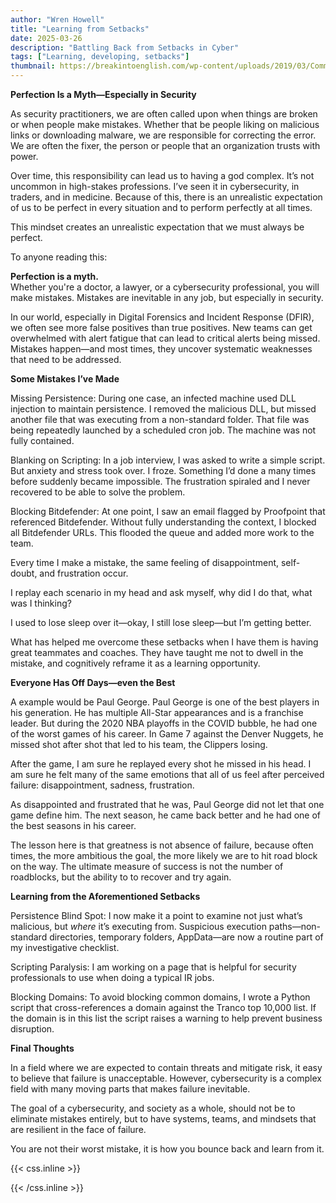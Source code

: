 ```yaml
---
author: "Wren Howell"
title: "Learning from Setbacks"
date: 2025-03-26
description: "Battling Back from Setbacks in Cyber"
tags: ["Learning, developing, setbacks"]
thumbnail: https://breakintoenglish.com/wp-content/uploads/2019/03/Common-mistakes-in-English-to-avoid.png
---
```

   
**Perfection Is a Myth—Especially in Security**

As security practitioners, we are often called upon when things are broken or when people make mistakes. Whether that be people liking on malicious links or downloading malware, we are responsible for correcting the error. We are often the fixer, the person or people that an organization trusts with power. 

Over time, this responsibility can lead us to having a god complex. It’s not uncommon in high-stakes professions. I’ve seen it in cybersecurity, in traders, and in medicine. Because of this, there is an unrealistic expectation of us to be perfect in every situation and to perform perfectly at all times. 

This mindset creates an unrealistic expectation that we must always be perfect.

To anyone reading this:  

**Perfection is a myth.**  
Whether you're a doctor, a lawyer, or a cybersecurity professional, you will make mistakes. Mistakes are inevitable in any job, but especially in security.

In our world, especially in Digital Forensics and Incident Response (DFIR), we often see more false positives than true positives. New teams can get overwhelmed with alert fatigue that can lead to  critical alerts being missed. Mistakes happen—and most times, they uncover systematic weaknesses that need to be addressed.

**Some Mistakes I’ve Made**

Missing Persistence:
During one case, an infected machine used DLL injection to maintain persistence. I removed the malicious DLL, but missed another file that was executing from a non-standard folder. That file was being repeatedly launched by a scheduled cron job. The machine was not fully contained.

Blanking on Scripting:
In a job interview, I was asked to write a simple script. But anxiety and stress took over. I froze. Something I’d done a many times  before suddenly became impossible. The frustration spiraled and I never recovered to be able to solve the problem.

Blocking Bitdefender: 
At one point, I saw an email flagged by Proofpoint that referenced Bitdefender. Without fully understanding the context, I blocked all Bitdefender URLs. This flooded the queue and added more work to the team.

Every time I make a mistake, the same feeling of disappointment, self-doubt, and frustration occur.

I replay each scenario  in my head and ask myself, why did I do that, what was I thinking? 

I used to lose sleep over it—okay, I still lose sleep—but I’m getting better.

What has helped me overcome these setbacks when I have them is having  great teammates and coaches. They have taught me not to dwell in the mistake, and cognitively reframe it as a learning opportunity. 

**Everyone Has Off Days—even the Best**
 
A example would be Paul George. Paul George is one of the best players in his generation. He has multiple All-Star appearances and is a  franchise leader. But during the 2020 NBA playoffs in the COVID bubble, he had one of the worst games of his career. In Game 7 against the Denver Nuggets, he missed shot after shot that led to his team, the Clippers losing. 

After the game, I am sure he replayed every shot he missed in his head. I am sure he felt many of the same emotions that all of us feel after perceived failure: disappointment, sadness, frustration.  

As disappointed and frustrated that he was,  Paul George did not let that one game define him. The next season, he came back better and he had one of the best seasons in his career. 

The lesson here is that greatness is not absence of failure, because often times, the more ambitious the goal, the more likely we are to hit road block on the way. The ultimate measure of success is not the number of roadblocks, but the ability to to recover and try again. 

**Learning from the Aforementioned Setbacks**

Persistence Blind Spot:
I now make it a point to examine not just what’s malicious, but _where_ it’s executing from. Suspicious execution paths—non-standard directories, temporary folders, AppData—are now a routine part of my investigative checklist.

Scripting Paralysis:
I am working on a page that is helpful for security professionals to use when doing a typical IR jobs. 

Blocking Domains:
To avoid blocking common domains, I wrote a Python script that cross-references a domain against the Tranco top 10,000 list. If the domain is in this list the script raises a warning to help prevent business disruption. 

**Final Thoughts**

In a field where we are expected to contain threats and mitigate risk, it easy to believe that failure is unacceptable. However, cybersecurity is a complex field with many moving parts that makes failure inevitable. 

The goal of a cybersecurity, and society as a whole, should not be to eliminate mistakes entirely, but to have systems, teams, and mindsets that are resilient in the face of failure. 

You are not their worst mistake, it is how you bounce back and learn from it. 

{{< css.inline >}}

<style>
.emojify {
	font-family: Apple Color Emoji, Segoe UI Emoji, NotoColorEmoji, Segoe UI Symbol, Android Emoji, EmojiSymbols;
	font-size: 2rem;
	vertical-align: middle;
}
@media screen and (max-width:650px) {
  .nowrap {
    display: block;
    margin: 25px 0;
  }
}
{{ $image := $resource.Fit "600x400" }}
</style>

{{< /css.inline >}}

